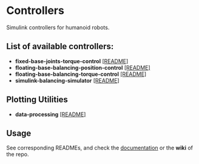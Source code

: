 # Controllers

Simulink controllers for humanoid robots. 

## List of available controllers:

- **fixed-base-joints-torque-control** [[README]](fixed-base-joints-torque-control/README.md)
- **floating-base-balancing-position-control** [[README]](floating-base-balancing-position-control/README.md)
- **floating-base-balancing-torque-control** [[README]](floating-base-balancing-torque-control/README.md)
- **simulink-balancing-simulator** [[README]](simulink-balancing-simulator/README.md)

## Plotting Utilities

- **data-processing** [[README]](data-processing/README.md)

## Usage

See corresponding READMEs, and check the [documentation](https://github.com/robotology-playground/whole-body-controllers/tree/master/doc) or the **wiki** of the repo.
